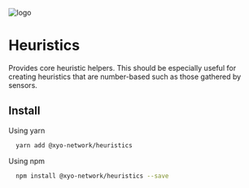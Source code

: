 [logo]: https://cdn.xy.company/img/brand/XY_Logo_GitHub.png

![logo]

# Heuristics

Provides core heuristic helpers. This should be especially useful for creating heuristics that are number-based such as those gathered by sensors.

## Install

Using yarn

```sh
  yarn add @xyo-network/heuristics
```

Using npm

```sh
  npm install @xyo-network/heuristics --save
```